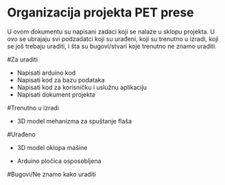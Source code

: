 # Organizacija projekta PET prese

U ovom dokumentu su napisani zadaci koji se nalaze u sklopu projekta. U ovo se ubrajaju svi podzadatci koji su urađeni, koji su trenutno u izradi, koji se još trebaju uraditi, i šta su bugovi/stvari koje trenutno ne znamo uraditi.

#Za uraditi

* Napisati arduino kod
* Napisati kod za bazu podataka
* Napisati kod za korisničku i uslužnu aplikaciju
* Napisati dokument projekta

#Trenutno u izradi

* 3D model mehanizma za spuštanje flaša

#Urađeno

* 3D model oklopa mašine

* Arduino pločica osposobljena

#Bugovi/Ne znamo kako uraditi


